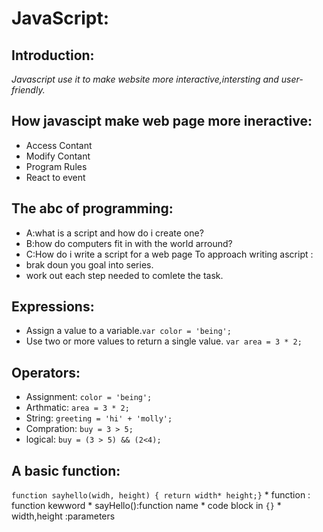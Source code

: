 # JavaScript:
## Introduction:
*Javascript use it to make website more interactive,intersting and user-friendly.*
## How javascipt make web page more ineractive:
  * Access Contant
  * Modify Contant
  * Program Rules
  * React to event
## The abc of programming:
  * A:what is a script and how do i create one?
  * B:how do computers fit in with the world arround?
  * C:How do i write a script for a web page
To approach writing ascript :
  * brak doun you goal into series.
  * work out each step needed to comlete the task.
## Expressions:
  * Assign a value to a variable.`var color = 'being';`
  * Use two or more values to return a single value. `var area = 3 * 2;`
## Operators:
  * Assignment: `color = 'being';`
  * Arthmatic: `area = 3 * 2;`
  * String: `greeting = 'hi' + 'molly';`
  * Compration: `buy = 3 > 5;`
  * logical: `buy = (3 > 5) && (2<4);`
## A basic function:
  `function sayhello(widh, height) { return width* height;}`
    * function : function kewword
    * sayHello():function name
    * code block in `{}`
    * width,height :parameters
    
  
  
  
  

  
